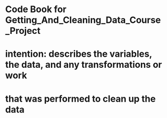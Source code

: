 # Code Book for Getting_And_Cleaning_Data_Course_Project

# intention: describes the variables, the data, and any transformations or work 
# that was performed to clean up the data

